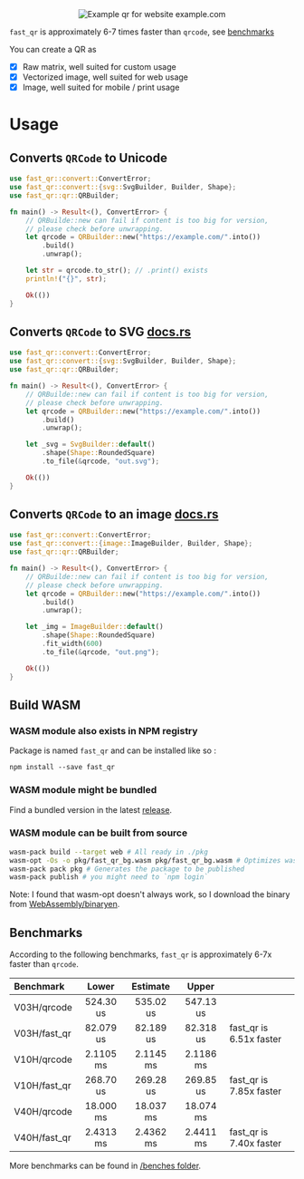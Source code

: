 <div style="display: flex; justify-content: center">
  <img src="assets/banner.svg"  alt="Example qr for website example.com"/>
</div>

`fast_qr` is approximately 6-7 times faster than `qrcode`, see [benchmarks](#benchmarks)

You can create a QR as

- [x] Raw matrix, well suited for custom usage
- [x] Vectorized image, well suited for web usage
- [x] Image, well suited for mobile / print usage

# Usage

## Converts `QRCode` to Unicode

```rust
use fast_qr::convert::ConvertError;
use fast_qr::convert::{svg::SvgBuilder, Builder, Shape};
use fast_qr::qr::QRBuilder;

fn main() -> Result<(), ConvertError> {
    // QRBuilde::new can fail if content is too big for version,
    // please check before unwrapping.
    let qrcode = QRBuilder::new("https://example.com/".into())
        .build()
        .unwrap();

    let str = qrcode.to_str(); // .print() exists
    println!("{}", str);

    Ok(())
}
```

## Converts `QRCode` to SVG [docs.rs](https://docs.rs/fast_qr/0.6.1/fast_qr/convert/svg/index.html)

```rust
use fast_qr::convert::ConvertError;
use fast_qr::convert::{svg::SvgBuilder, Builder, Shape};
use fast_qr::qr::QRBuilder;

fn main() -> Result<(), ConvertError> {
    // QRBuilde::new can fail if content is too big for version,
    // please check before unwrapping.
    let qrcode = QRBuilder::new("https://example.com/".into())
        .build()
        .unwrap();

    let _svg = SvgBuilder::default()
        .shape(Shape::RoundedSquare)
        .to_file(&qrcode, "out.svg");

    Ok(())
}
```

## Converts `QRCode` to an image [docs.rs](https://docs.rs/fast_qr/0.6.1/fast_qr/convert/image/index.html)

```rust
use fast_qr::convert::ConvertError;
use fast_qr::convert::{image::ImageBuilder, Builder, Shape};
use fast_qr::qr::QRBuilder;

fn main() -> Result<(), ConvertError> {
    // QRBuilde::new can fail if content is too big for version,
    // please check before unwrapping.
    let qrcode = QRBuilder::new("https://example.com/".into())
        .build()
        .unwrap();

    let _img = ImageBuilder::default()
        .shape(Shape::RoundedSquare)
        .fit_width(600)
        .to_file(&qrcode, "out.png");

    Ok(())
}
```

## Build WASM

### WASM module also exists in NPM registry

Package is named `fast_qr` and can be installed like so :

```
npm install --save fast_qr
```

### WASM module might be bundled

Find a bundled version in the latest [release](https://github.com/erwanvivien/fast_qr/releases).

### WASM module can be built from source

```bash
wasm-pack build --target web # All ready in ./pkg
wasm-opt -Os -o pkg/fast_qr_bg.wasm pkg/fast_qr_bg.wasm # Optimizes wasm module size
wasm-pack pack pkg # Generates the package to be published
wasm-pack publish # you might need to `npm login`
```

Note: I found that wasm-opt doesn't always work, so I download the binary from
[WebAssembly/binaryen](https://github.com/WebAssembly/binaryen).

## Benchmarks

According to the following benchmarks, `fast_qr` is approximately 6-7x faster than `qrcode`.

| Benchmark    |   Lower   | Estimate  |   Upper   |                         |
| :----------- | :-------: | :-------: | :-------: | ----------------------- |
| V03H/qrcode  | 524.30 us | 535.02 us | 547.13 us |                         |
| V03H/fast_qr | 82.079 us | 82.189 us | 82.318 us | fast_qr is 6.51x faster |
| V10H/qrcode  | 2.1105 ms | 2.1145 ms | 2.1186 ms |                         |
| V10H/fast_qr | 268.70 us | 269.28 us | 269.85 us | fast_qr is 7.85x faster |
| V40H/qrcode  | 18.000 ms | 18.037 ms | 18.074 ms |                         |
| V40H/fast_qr | 2.4313 ms | 2.4362 ms | 2.4411 ms | fast_qr is 7.40x faster |

More benchmarks can be found in [/benches folder](https://github.com/erwanvivien/fast_qr/tree/master/benches).
